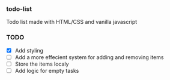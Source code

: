 ### todo-list
 Todo list made with HTML/CSS and vanilla javascript
### TODO
- [x] Add styling
- [ ] Add a more effecient system for adding and removing items
- [ ] Store the items localy
- [ ] Add logic for empty tasks
